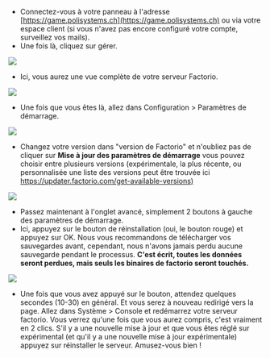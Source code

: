 
-   Connectez-vous à votre panneau à l'adresse [https://game.polisystems.ch](https://game.polisystems.ch) ou via votre espace client (si vous n'avez pas encore configuré votre compte, surveillez vos mails).
-   Une fois là, cliquez sur gérer.

![](https://i.imgur.com/8rBO93N.png)

-   Ici, vous aurez une vue complète de votre serveur Factorio.

![](https://i.imgur.com/Cxys6zW.png)

-   Une fois que vous êtes là, allez dans Configuration > Paramètres de démarrage.  

![](https://i.imgur.com/CClM2xM.png)

-   Changez votre version dans "version de Factorio" et n'oubliez pas de cliquer sur **Mise à jour des paramètres de démarrage** vous pouvez choisir entre plusieurs versions (expérimentale, la plus récente, ou personnalisée une liste des versions peut être trouvée ici [https://updater.factorio.com/get-available-versions)](https://updater.factorio.com/get-available-versions)

![](https://i.imgur.com/Mz9RQWo.png)

-   Passez maintenant à l'onglet avancé, simplement 2 boutons à gauche des paramètres de démarrage.
-   Ici, appuyez sur le bouton de réinstallation (oui, le bouton rouge) et appuyez sur OK. Nous vous recommandons de télécharger vos sauvegardes avant, cependant, nous n'avons jamais perdu aucune sauvegarde pendant le processus. **C'est écrit, toutes les données seront perdues, mais seuls les binaires de factorio seront touchés.**

![](https://i.imgur.com/5xyVD9w.png)

- Une fois que vous avez appuyé sur le bouton, attendez quelques secondes (10-30) en général. Et vous serez à nouveau redirigé vers la page. Allez dans Système > Console et redémarrez votre serveur factorio. Vous verrez qu'une fois que vous aurez compris, c'est vraiment en 2 clics. S'il y a une nouvelle mise à jour et que vous êtes réglé sur expérimental (et qu'il y a une nouvelle mise à jour expérimentale) appuyez sur réinstaller le serveur. Amusez-vous bien !
